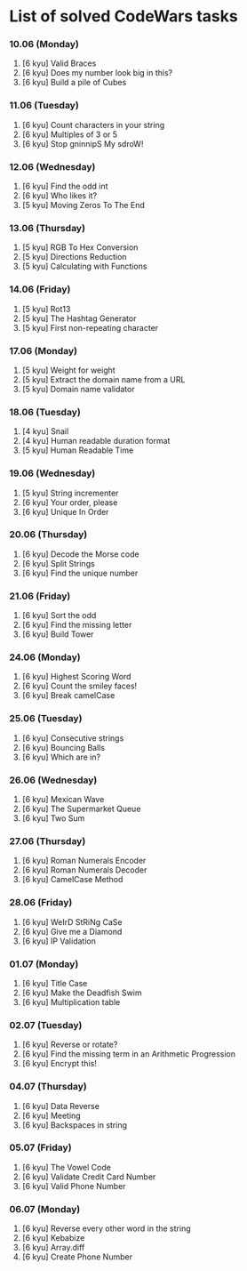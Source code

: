 # List of solved CodeWars tasks

### 10.06 (Monday)

1. [6 kyu] Valid Braces
2. [6 kyu] Does my number look big in this?
3. [6 kyu] Build a pile of Cubes

### 11.06 (Tuesday)

1. [6 kyu] Count characters in your string
2. [6 kyu] Multiples of 3 or 5
3. [6 kyu] Stop gninnipS My sdroW!

### 12.06 (Wednesday)

1. [6 kyu] Find the odd int
2. [6 kyu] Who likes it?
3. [5 kyu] Moving Zeros To The End

### 13.06 (Thursday)

1. [5 kyu] RGB To Hex Conversion
2. [5 kyu] Directions Reduction
3. [5 kyu] Calculating with Functions

### 14.06 (Friday)

1. [5 kyu] Rot13
2. [5 kyu] The Hashtag Generator
3. [5 kyu] First non-repeating character

### 17.06 (Monday)

1. [5 kyu] Weight for weight
2. [5 kyu] Extract the domain name from a URL
3. [5 kyu] Domain name validator

### 18.06 (Tuesday)

1. [4 kyu] Snail
2. [4 kyu] Human readable duration format
3. [5 kyu] Human Readable Time

### 19.06 (Wednesday)

1. [5 kyu] String incrementer
2. [6 kyu] Your order, please
3. [6 kyu] Unique In Order

### 20.06 (Thursday)

1. [6 kyu] Decode the Morse code
2. [6 kyu] Split Strings
3. [6 kyu] Find the unique number

### 21.06 (Friday)

1. [6 kyu] Sort the odd
2. [6 kyu] Find the missing letter
3. [6 kyu] Build Tower

### 24.06 (Monday)

1. [6 kyu] Highest Scoring Word
2. [6 kyu] Count the smiley faces!
3. [6 kyu] Break camelCase

### 25.06 (Tuesday)

1. [6 kyu] Consecutive strings
2. [6 kyu] Bouncing Balls
3. [6 kyu] Which are in?

### 26.06 (Wednesday)

1. [6 kyu] Mexican Wave
2. [6 kyu] The Supermarket Queue
3. [6 kyu] Two Sum

### 27.06 (Thursday)

1. [6 kyu] Roman Numerals Encoder
2. [6 kyu] Roman Numerals Decoder
3. [6 kyu] CamelCase Method

### 28.06 (Friday)

1. [6 kyu] WeIrD StRiNg CaSe
2. [6 kyu] Give me a Diamond
3. [6 kyu] IP Validation

### 01.07 (Monday)

1. [6 kyu] Title Case
2. [6 kyu] Make the Deadfish Swim
3. [6 kyu] Multiplication table

### 02.07 (Tuesday)

1. [6 kyu] Reverse or rotate?
2. [6 kyu] Find the missing term in an Arithmetic Progression
3. [6 kyu] Encrypt this!

### 04.07 (Thursday)

1. [6 kyu] Data Reverse
2. [6 kyu] Meeting
3. [6 kyu] Backspaces in string

### 05.07 (Friday)

1. [6 kyu] The Vowel Code
2. [6 kyu] Validate Credit Card Number
3. [6 kyu] Valid Phone Number

### 06.07 (Monday)

1. [6 kyu] Reverse every other word in the string
2. [6 kyu] Kebabize
3. [6 kyu] Array.diff
4. [6 kyu] Create Phone Number
